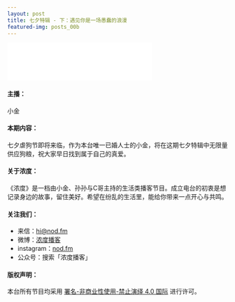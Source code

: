 ```yaml
---
layout: post
title: 七夕特辑 - 下：遇见你是一场愚蠢的浪漫
featured-img: posts_00b
---
```

<iframe frameborder="no" border="0" marginwidth="0" marginheight="0" width="330" height="86" src="//music.163.com/outchain/player?type=3&id=2068909076&auto=1&height=66"></iframe>



#### 主播：

小金


#### 本期内容：

七夕虐狗节即将来临，作为本台唯一已婚人士的小金，将在这期七夕特辑中无限量供应狗粮，祝大家早日找到属于自己的真爱。



#### 关于浓度：

《浓度》是一档由小金、孙孙与C哥主持的生活类播客节目。成立电台的初衷是想记录身边的故事，留住美好。希望在纷乱的生活里，能给你带来一点开心与共鸣。


#### 关注我们：

* 来信：hi@nod.fm
* 微博：[浓度播客](//weibo.com/nongduorg)
* instagram：[nod.fm](https://www.instagram.com/nod.fm/)
* 公众号：搜索「浓度播客」


#### 版权声明：

本台所有节目均采用 [署名-非商业性使用-禁止演绎 4.0 国际](https://creativecommons.org/licenses/by-nc-nd/4.0/deed.zh) 进行许可。